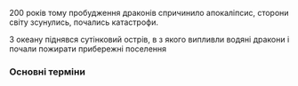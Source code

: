 200 років тому пробудження драконів спричинило апокаліпсис, сторони світу зсунулись, почались катастрофи.

З океану піднявся сутінковий острів, в з якого випливли водяні дракони і почали пожирати прибережні поселення

### Основні терміни
